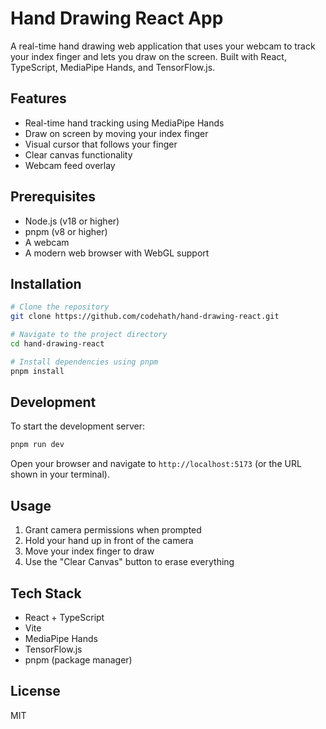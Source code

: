 # Hand Drawing React App

A real-time hand drawing web application that uses your webcam to track your index finger and lets you draw on the screen. Built with React, TypeScript, MediaPipe Hands, and TensorFlow.js.

## Features

- Real-time hand tracking using MediaPipe Hands
- Draw on screen by moving your index finger
- Visual cursor that follows your finger
- Clear canvas functionality
- Webcam feed overlay

## Prerequisites

- Node.js (v18 or higher)
- pnpm (v8 or higher)
- A webcam
- A modern web browser with WebGL support

## Installation

```bash
# Clone the repository
git clone https://github.com/codehath/hand-drawing-react.git

# Navigate to the project directory
cd hand-drawing-react

# Install dependencies using pnpm
pnpm install
```

## Development

To start the development server:

```bash
pnpm run dev
```

Open your browser and navigate to `http://localhost:5173` (or the URL shown in your terminal).

## Usage

1. Grant camera permissions when prompted
2. Hold your hand up in front of the camera
3. Move your index finger to draw
4. Use the "Clear Canvas" button to erase everything

## Tech Stack

- React + TypeScript
- Vite
- MediaPipe Hands
- TensorFlow.js
- pnpm (package manager)

## License

MIT
